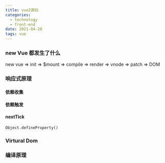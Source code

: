 ```yaml
---
title: vue2源码
categories:
  - technology
  - front-end
date: 2021-04-20
tags: vue
---
```

### new Vue 都发生了什么
new vue => init => $mount => compile => render => vnode => patch => DOM

### 响应式原理

#### 依赖收集

#### 依赖触发

#### nextTick

```
Object.defineProperty()
```

### Virtural Dom

### 编译原理